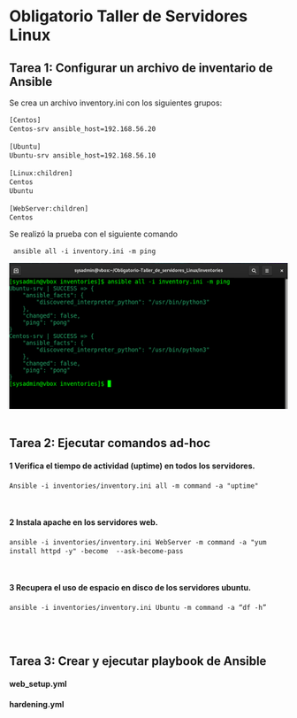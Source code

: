 # Obligatorio Taller de Servidores Linux


## Tarea 1: Configurar un archivo de inventario de Ansible
Se crea un archivo inventory.ini con los siguientes grupos:
 ````
[Centos]
Centos-srv ansible_host=192.168.56.20

[Ubuntu]
Ubuntu-srv ansible_host=192.168.56.10

[Linux:children]
Centos
Ubuntu

[WebServer:children]
Centos
 ````
Se realizó la prueba con el siguiente comando

     ansible all -i inventory.ini -m ping 

![Prueba ansible ping.png](https://github.com/matiasjad/Obligatorio-Taller_de_servidores_Linux/raw/main/results/images/Prueba%20ansible%20ping.png)
<br>
<br>

## Tarea 2: Ejecutar comandos ad-hoc 

####  1 Verifica el tiempo de actividad (uptime) en todos los servidores.

    Ansible -i inventories/inventory.ini all -m command -a "uptime" 
    
<br>

#### 2  Instala apache en los servidores web.


    ansible -i inventories/inventory.ini WebServer -m command -a "yum install httpd -y" -become  --ask-become-pass

<br>

#### 3 Recupera el uso de espacio en disco de los servidores ubuntu.

    ansible -i inventories/inventory.ini Ubuntu -m command -a “df -h”

<br>
<br>

## Tarea 3: Crear y ejecutar playbook de Ansible

#### web_setup.yml



#### hardening.yml



##

